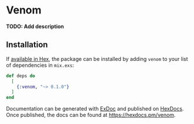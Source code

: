 # Venom

**TODO: Add description**

## Installation

If [available in Hex](https://hex.pm/docs/publish), the package can be installed
by adding `venom` to your list of dependencies in `mix.exs`:

```elixir
def deps do
  [
    {:venom, "~> 0.1.0"}
  ]
end
```

Documentation can be generated with [ExDoc](https://github.com/elixir-lang/ex_doc)
and published on [HexDocs](https://hexdocs.pm). Once published, the docs can
be found at <https://hexdocs.pm/venom>.

